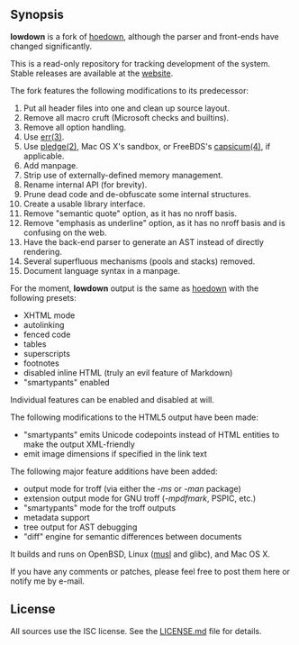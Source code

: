 ## Synopsis

**lowdown** is a fork of [hoedown](https://github.com/hoedown/hoedown),
although the parser and front-ends have changed significantly.

This is a read-only repository for tracking development of the system.
Stable releases are available at the [website](https://kristaps.bsd.lv/lowdown).

The fork features the following modifications to its predecessor:

1. Put all header files into one and clean up source layout.
2. Remove all macro cruft (Microsoft checks and builtins).
3. Remove all option handling.
4. Use [err(3)](https://man.openbsd.org/err.3).
5. Use [pledge(2)](https://man.openbsd.org/pledge.2), Mac OS X's sandbox,
   or FreeBDS's
   [capsicum(4)](https://www.freebsd.org/cgi/man.cgi?query=capsicum),
   if applicable.
6. Add manpage.
7. Strip use of externally-defined memory management.
8. Rename internal API (for brevity).
9. Prune dead code and de-obfuscate some internal structures.
10. Create a usable library interface.
11. Remove "semantic quote" option, as it has no nroff basis.
12. Remove "emphasis as underline" option, as it has no nroff basis and
    is confusing on the web.
13. Have the back-end parser to generate an AST instead of directly
    rendering.
14. Several superfluous mechanisms (pools and stacks) removed.
15. Document language syntax in a manpage.

For the moment, **lowdown** output is the same as
[hoedown](https://github.com/hoedown/hoedown) with the following presets:

- XHTML mode
- autolinking
- fenced code
- tables
- superscripts
- footnotes
- disabled inline HTML (truly an evil feature of Markdown)
- "smartypants" enabled

Individual features can be enabled and disabled at will.

The following modifications to the HTML5 output have been made:

- "smartypants" emits Unicode codepoints instead of HTML entities to
  make the output XML-friendly
- emit image dimensions if specified in the link text

The following major feature additions have been added:

- output mode for troff (via either the *-ms* or *-man* package)
- extension output mode for GNU troff (*-mpdfmark*, PSPIC, etc.)
- "smartypants" mode for the troff outputs
- metadata support
- tree output for AST debugging
- "diff" engine for semantic differences between documents

It builds and runs on OpenBSD, Linux ([musl](https://www.musl-libc.org/)
and glibc), and Mac OS X.

If you have any comments or patches, please feel free to post them here
or notify me by e-mail.

## License

All sources use the ISC license.
See the [LICENSE.md](LICENSE.md) file for details.
